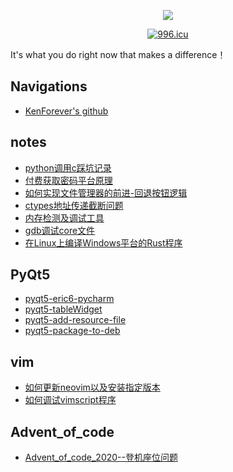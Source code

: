 <p align="center">
  <p align="center">
      <img src="https://github-readme-stats.vercel.app/api?username=KenForever1&count_private=true" />
  </p>
  <p align="center">
    <a href="https://996.icu"><img src="https://img.shields.io/badge/link-996.icu-red.svg" alt="996.icu" /></a>
  </p>
</p>

<!--START_SECTION:waka-->
<!--END_SECTION:waka-->

It's what you do right now that makes a difference！

## Navigations
<!-- Ken is Kenneth Lane Thompson, Dmr is Dennis MacAlistair Ritchie. Pay tribute to their work. -->
- [KenForever's github](https://github.com/KenForever1)
<!-- - [KenForever's CSDN](https://blog.csdn.net/DmrForever) -->

## notes

- [python调用c踩坑记录](./FFI/python调用c踩坑记录.md)
- [付费获取密码平台原理](./notes/付费获取密码平台原理.md)
- [如何实现文件管理器的前进-回退按钮逻辑](./notes/如何实现文件管理器的前进-回退按钮逻辑.md)
- [ctypes地址传递截断问题](./FFI/ctypes地址传递截断问题.md)
- [内存检测及调试工具](./Linux/内存检测及调试工具.md)
- [gdb调试core文件](./Linux/gdb/gdb调试core文件.md)
- [在Linux上编译Windows平台的Rust程序](./Rust/在Linux上编译Windows平台的Rust程序.md)

## PyQt5
- [pyqt5-eric6-pycharm](./Python/Qt/pyqt5-eric6-pycharm.md)
- [pyqt5-tableWidget](./Python/Qt/pyqt5-tableWidget.md)
- [pyqt5-add-resource-file](./Python/Qt/pyqt5-add-resource-file.md)
- [pyqt5-package-to-deb](./Python/Qt/pyqt5-package-to-deb.md)

## vim
- [如何更新neovim以及安装指定版本](./Linux/vim/如何更新neovim以及安装指定版本.md)
- [如何调试vimscript程序](./Linux/vim/如何调试vimscript程序.md)

## Advent_of_code
- [Advent_of_code_2020--登机座位问题](./advent_of_code/Advent_of_code_2020--登机座位问题.md)
